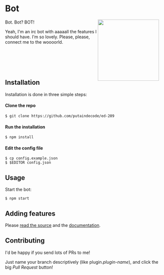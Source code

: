 # Bot

<img height="200" align="right" src="preview.jpg">

Bot. Bot? BOT!

Yeah, I'm an irc bot with aaaaall the features I should have. I'm so lovely.
Please, please, connect me to the woooorld.

<br>
<br>
<br>
<br>

## Installation

Installation is done in three simple steps:

#### Clone the repo

```console
$ git clone https://github.com/putaindecode/ed-209
```

#### Run the installation

```console
$ npm install
```

#### Edit the config file

```console
$ cp config.example.json
$ $EDITOR config.json
```

## Usage

Start the bot:

```console
$ npm start
```

## Adding features

Please [read the source](index.js) and the [documentation](doc/).

## Contributing

I'd be happy if you send lots of PRs to me!

Just name your branch descriptively (like plugin.*plugin-name*), and click the
big _Pull Request_ button!


